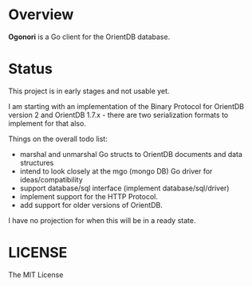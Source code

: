 # Overview

**Ogonori** is a Go client for the OrientDB database.

# Status

This project is in early stages and not usable yet.

I am starting with an implementation of the Binary Protocol for OrientDB version 2 and OrientDB 1.7.x - there are two serialization formats to implement for that also.

Things on the overall todo list:

* marshal and unmarshal Go structs to OrientDB documents and data structures
 * intend to look closely at the mgo (mongo DB) Go driver for ideas/compatibility
* support database/sql interface (implement database/sql/driver)
* implement support for the HTTP Protocol.
* add support for older versions of OrientDB.

I have no projection for when this will be in a ready state.


# LICENSE

The MIT License
